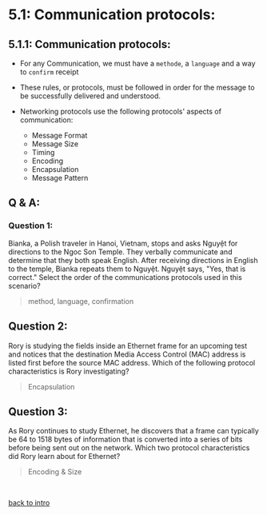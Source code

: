 # 5.1: Communication protocols:

## 5.1.1: Communication protocols:

- For any Communication, we must have a `methode`, a `language` and a way to `confirm` receipt
- These rules, or protocols, must be followed in order for the message to be successfully delivered and understood.

- Networking protocols use the following protocols' aspects of communication:

    - Message Format
    - Message Size
    - Timing
    - Encoding
    - Encapsulation
    - Message Pattern

## Q & A:

### Question 1:
Bianka, a Polish traveler in Hanoi, Vietnam, stops and asks Nguyệt for directions to the Ngoc Son Temple. They verbally communicate and determine that they both speak English. After receiving directions in English to the temple, Bianka repeats them to Nguyệt. Nguyệt says, "Yes, that is correct." Select the order of the communications protocols used in this scenario?

> method, language, confirmation

## Question 2:

Rory is studying the fields inside an Ethernet frame for an upcoming test and notices that the destination Media Access Control (MAC) address is listed first before the source MAC address. Which of the following protocol characteristics is Rory investigating?

> Encapsulation

## Question 3:
As Rory continues to study Ethernet, he discovers that a frame can typically be 64 to 1518 bytes of information that is converted into a series of bits before being sent out on the network. Which two protocol characteristics did Rory learn about for Ethernet?

> Encoding & Size

<br>



[back to intro](5.0_intro.md)